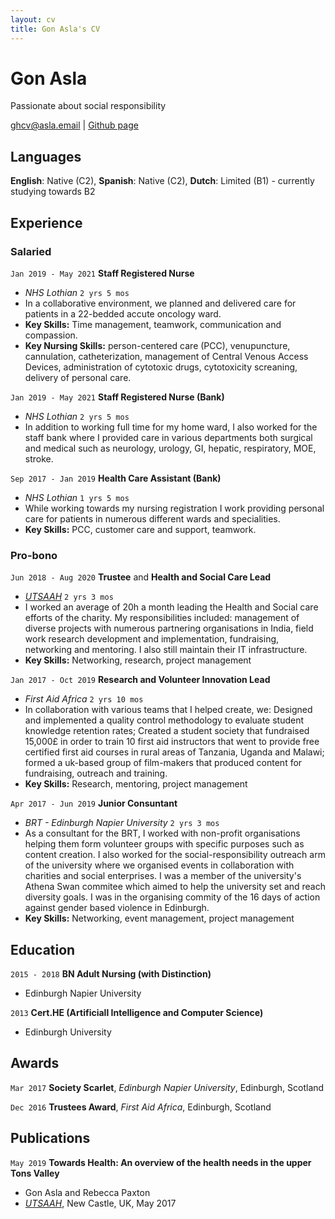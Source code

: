 ```yaml
---
layout: cv
title: Gon Asla's CV
---
```

# Gon Asla
Passionate about social responsibility

<div id="webaddress">
<a href="mailto:&#103;&#104;&#099;&#118;&#064;&#097;&#115;&#108;&#097;&#046;&#101;&#109;&#097;&#105;&#108;">&#103;&#104;&#099;&#118;&#064;&#097;&#115;&#108;&#097;&#046;&#101;&#109;&#097;&#105;&#108;</a>
| <a href="github.com/kalpo">Github page</a>
</div>

## Languages

__English__: Native (C2),  __Spanish__: Native (C2),  __Dutch__: Limited (B1) - currently studying towards B2

## Experience

### Salaried
`Jan 2019 - May 2021`
__Staff Registered Nurse__ 
- *NHS Lothian*  `2 yrs 5 mos`
- In a collaborative environment, we planned and delivered care for patients in a 22-bedded accute oncology ward. 
- __Key Skills:__ Time management, teamwork, communication and compassion.
- __Key Nursing Skills:__ person-centered care (PCC), venupuncture, cannulation, catheterization, management of Central Venous Access Devices, administration of cytotoxic drugs, cytotoxicity screaning,  delivery of personal care.

`Jan 2019 - May 2021`
__Staff Registered Nurse (Bank)__
- *NHS Lothian* `2 yrs 5 mos`
- In addition to working full time for my home ward, I also worked for the staff bank where I provided care in various departments both surgical and medical such as neurology, urology, GI, hepatic, respiratory, MOE, stroke. 

`Sep 2017 - Jan 2019`
__Health Care Assistant (Bank)__
- *NHS Lothian* `1 yrs 5 mos`
- While working towards my nursing registration I work providing personal care for patients in numerous different wards and specialities. 
- __Key Skills:__ PCC, customer care and support, teamwork.

### Pro-bono
`Jun 2018 - Aug 2020`
__Trustee__ and __Health and Social Care Lead__
- *[UTSAAH](https://utsaah.org.uk)* `2 yrs 3 mos`
- I worked an average of 20h a month leading the Health and Social care efforts of the charity. My responsibilities included: management of diverse projects with numerous partnering organisations in India, field work research development and implementation, fundraising, networking and mentoring. I also still maintain their IT infrastructure.
- __Key Skills:__ Networking, research, project management

`Jan 2017 - Oct 2019`
__Research and Volunteer Innovation Lead__
- *First Aid Africa* `2 yrs 10 mos`
- In collaboration with various teams that I helped create, we: Designed and implemented a quality control methodology to evaluate student knowledge retention rates; Created a student society that fundraised 15,000£ in order to train 10 first aid instructors that went to provide free certified first aid courses in rural areas of Tanzania, Uganda and Malawi; formed a uk-based group of film-makers that produced content for fundraising, outreach and training.
- __Key Skills:__ Research, mentoring, project management

`Apr 2017 - Jun 2019`
__Junior Consuntant__
- *BRT - Edinburgh Napier University* `2 yrs 3 mos`
- As a consultant for the BRT, I worked with non-profit organisations helping them form volunteer groups with specific purposes such as content creation. I also worked for the social-responsibility outreach arm of the university where we organised events in collaboration with charities and social enterprises. I was a member of the university's Athena Swan commitee which aimed to help the university set and reach diversity goals. 
I was in the organising commity of the 16 days of action against gender based violence in Edinburgh.
- __Key Skills:__ Networking, event management, project management

## Education
`2015 - 2018`
__BN Adult Nursing (with Distinction)__
- Edinburgh Napier University

`2013`
__Cert.HE (Artificiall Intelligence and Computer Science)__
- Edinburgh University


## Awards

`Mar 2017`
__Society Scarlet__, *Edinburgh Napier University*, Edinburgh, Scotland

`Dec 2016`
__Trustees Award__, *First Aid Africa*, Edinburgh, Scotland



## Publications

`May 2019`
__Towards Health: An overview of the health needs in the upper Tons Valley__ 
- Gon Asla and Rebecca Paxton
- *[UTSAAH](http://lalalala.com)*, New Castle, UK, May 2017


<!-- ### Footer

Last updated: May 2013 -->

<!-- Line down the middle to know where the middle is! 
<hr class="line" style="border-left: 1px solid #4b42f5;height: 100%; position: absolute;left: 50%;margin-left: -1px;top: 0;">-->


